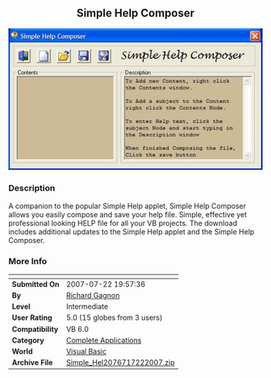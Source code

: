 ﻿<div align="center">

## Simple Help Composer

<img src="PIC20077151239111103.jpg">
</div>

### Description

A companion to the popular Simple Help applet, Simple Help Composer allows you easily compose and save your help file. Simple, effective yet professional looking HELP file for all your VB projects. The download includes additional updates to the Simple Help applet and the Simple Help Composer.
 
### More Info
 


<span>             |<span>
---                |---
**Submitted On**   |2007-07-22 19:57:36
**By**             |[Richard Gagnon](https://github.com/Planet-Source-Code/PSCIndex/blob/master/ByAuthor/richard-gagnon.md)
**Level**          |Intermediate
**User Rating**    |5.0 (15 globes from 3 users)
**Compatibility**  |VB 6\.0
**Category**       |[Complete Applications](https://github.com/Planet-Source-Code/PSCIndex/blob/master/ByCategory/complete-applications__1-27.md)
**World**          |[Visual Basic](https://github.com/Planet-Source-Code/PSCIndex/blob/master/ByWorld/visual-basic.md)
**Archive File**   |[Simple\_Hel2076717222007\.zip](https://github.com/Planet-Source-Code/richard-gagnon-simple-help-composer__1-69002/archive/master.zip)








